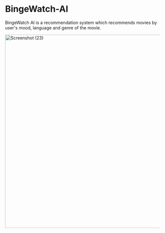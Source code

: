 # BingeWatch-AI
BingeWatch AI is a recommendation system which recommends movies by user's mood, language and genre of the movie.

<img width="1342" height="632" alt="Screenshot (23)" src="https://github.com/user-attachments/assets/cc05a3b8-8f1a-4c9b-9f4d-d3b1bd9fc654" />
